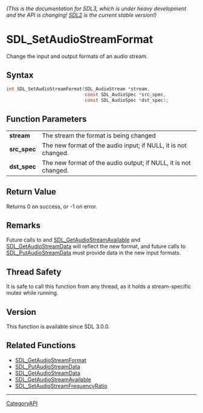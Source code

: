 ###### (This is the documentation for SDL3, which is under heavy development and the API is changing! [SDL2](https://wiki.libsdl.org/SDL2/) is the current stable version!)
# SDL_SetAudioStreamFormat

Change the input and output formats of an audio stream.

## Syntax

```c
int SDL_SetAudioStreamFormat(SDL_AudioStream *stream,
                             const SDL_AudioSpec *src_spec,
                             const SDL_AudioSpec *dst_spec);

```

## Function Parameters

|                  |                                                                 |
| ---------------- | --------------------------------------------------------------- |
| **stream**       | The stream the format is being changed                          |
| **src_spec**     | The new format of the audio input; if NULL, it is not changed.  |
| **dst_spec**     | The new format of the audio output; if NULL, it is not changed. |

## Return Value

Returns 0 on success, or -1 on error.

## Remarks

Future calls to and
[SDL_GetAudioStreamAvailable](SDL_GetAudioStreamAvailable) and
[SDL_GetAudioStreamData](SDL_GetAudioStreamData) will reflect the new
format, and future calls to
[SDL_PutAudioStreamData](SDL_PutAudioStreamData) must provide data in the
new input formats.

## Thread Safety

It is safe to call this function from any thread, as it holds a
stream-specific mutex while running.

## Version

This function is available since SDL 3.0.0.

## Related Functions

* [SDL_GetAudioStreamFormat](SDL_GetAudioStreamFormat)
* [SDL_PutAudioStreamData](SDL_PutAudioStreamData)
* [SDL_GetAudioStreamData](SDL_GetAudioStreamData)
* [SDL_GetAudioStreamAvailable](SDL_GetAudioStreamAvailable)
* [SDL_SetAudioStreamFrequencyRatio](SDL_SetAudioStreamFrequencyRatio)

----
[CategoryAPI](CategoryAPI)

